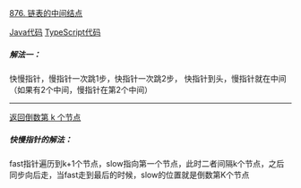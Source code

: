 [876. 链表的中间结点](https://leetcode.cn/problems/middle-of-the-linked-list/description/)


[Java代码](./middleNode.java)
[TypeScript代码](./middleNode.ts)

##### 解法一： 

快慢指针，慢指针一次跳1步，快指针一次跳2步，
快指针到头，慢指针就在中间（如果有2个中间，慢指针在第2个中间）


------------------------------------------

[返回倒数第 k 个节点](https://leetcode.cn/problems/kth-node-from-end-of-list-lcci/description/)


##### 快慢指针的解法：

fast指针遍历到k+1个节点，slow指向第一个节点，此时二者间隔k个节点，之后同步向后走，当fast走到最后的时候，slow的位置就是倒数第K个节点
